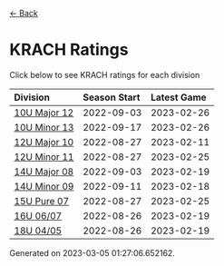 [<- Back](../readme.md)
# KRACH Ratings
Click below to see KRACH ratings for each division

| Division | Season Start | Latest Game |
| :-- | :-- | :-- |
| [10U Major 12](10U-Major-12-ratings.md) | 2022-09-03 | 2023-02-26 |
| [10U Minor 13](10U-Minor-13-ratings.md) | 2022-09-17 | 2023-02-26 |
| [12U Major 10](12U-Major-10-ratings.md) | 2022-08-27 | 2023-02-11 |
| [12U Minor 11](12U-Minor-11-ratings.md) | 2022-08-27 | 2023-02-25 |
| [14U Major 08](14U-Major-08-ratings.md) | 2022-09-03 | 2023-02-19 |
| [14U Minor 09](14U-Minor-09-ratings.md) | 2022-09-11 | 2023-02-18 |
| [15U Pure 07](15U-Pure-07-ratings.md) | 2022-08-27 | 2023-02-25 |
| [16U 06/07](16U-0607-ratings.md) | 2022-08-26 | 2023-02-19 |
| [18U 04/05](18U-0405-ratings.md) | 2022-08-26 | 2023-02-19 |

Generated on 2023-03-05 01:27:06.652162.

